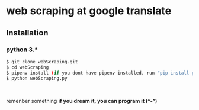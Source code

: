 
# web scraping at google translate
## Installation
### python 3.*
```sh
$ git clone webScraping.git
$ cd webScraping
$ pipenv install (if you dont have pipenv installed, run "pip install pipenv" )
$ python webScraping.py
```
</br>
<p>remenber something <b>if you dream it, you can program it (^-^)</b></p>
